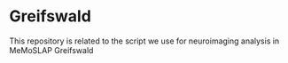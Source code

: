 # Greifswald
This repository is related to the script we use for neuroimaging analysis in MeMoSLAP Greifswald
